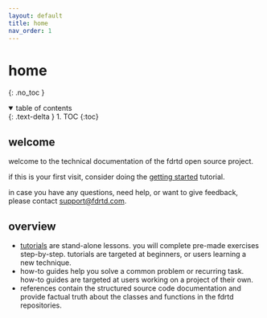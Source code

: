 ```yaml
---
layout: default
title: home
nav_order: 1
---
```


# home
{: .no_toc }

<details open markdown="block">
  <summary>
    table of contents
  </summary>
  {: .text-delta }
1. TOC
{:toc}
</details>


## welcome
welcome to the technical documentation of the fdrtd open source project.

if this is your first visit, consider doing the [getting started](./tutorials/gettingstarted) tutorial.

in case you have any questions, need help, or want to give feedback, please contact [support@fdrtd.com](mailto:support@fdrtd.com).

## overview

* [tutorials](./tutorials) are stand-alone lessons. you will complete pre-made exercises step-by-step. tutorials are targeted at beginners, or users learning a new technique.
* how-to guides help you solve a common problem or recurring task. how-to guides are targeted at users working on a project of their own.
* references contain the structured source code documentation and provide factual truth about the classes and functions in the fdrtd repositories. 
